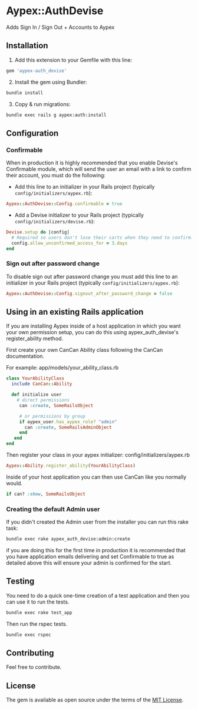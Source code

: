 # Aypex::AuthDevise
Adds Sign In / Sign Out + Accounts to Aypex

## Installation

1. Add this extension to your Gemfile with this line:

```ruby
gem 'aypex-auth_devise'
```

2. Install the gem using Bundler:
```bash
bundle install
```

3. Copy & run migrations:
```bash
bundle exec rails g aypex:auth:install
```

## Configuration

### Confirmable

When in production it is highly recommended that you enable Devise's Confirmable module, which will send the user an email with a link to confirm their account, you must do the following:

* Add this line to an initializer in your Rails project (typically `config/initializers/aypex.rb`):
```ruby
Aypex::AuthDevise::Config.confirmable = true
```

* Add a Devise initializer to your Rails project (typically `config/initializers/devise.rb`):
```ruby
Devise.setup do |config|
  # Required so users don't lose their carts when they need to confirm.
  config.allow_unconfirmed_access_for = 3.days
end
```

### Sign out after password change

To disable sign out after password change you must add this line to an initializer in your Rails project (typically `config/initializers/aypex.rb`):

```ruby
Aypex::AuthDevise::Config.signout_after_password_change = false
```

## Using in an existing Rails application

If you are installing Aypex inside of a host application in which you want your own permission setup, you can do this using aypex_auth_devise's register_ability method.

First create your own CanCan Ability class following the CanCan documentation.

For example: app/models/your_ability_class.rb

```ruby
class YourAbilityClass
  include CanCan::Ability

  def initialize user
    # direct permissions
     can :create, SomeRailsObject

     # or permissions by group
     if aypex_user.has_aypex_role? "admin"
       can :create, SomeRailsAdminObject
     end
   end
end
```

Then register your class in your aypex initializer: config/initializers/aypex.rb
```ruby
Aypex::Ability.register_ability(YourAbilityClass)
```

Inside of your host application you can then use CanCan like you normally would.
```ruby
if can? :show, SomeRailsObject
```

### Creating the default Admin user

If you didn't created the Admin user from the installer you can run this rake task:

```bash
bundle exec rake aypex_auth_devise:admin:create
```
if you are doing this for the first time in production it is recommended that you have application emails delivering and set Confirmable to true as detailed above
this will ensure your admin is confirmed for the start.


## Testing

You need to do a quick one-time creation of a test application and then you can use it to run the tests.
```bash
bundle exec rake test_app
```

Then run the rspec tests.
```bash
bundle exec rspec
```

## Contributing
Feel free to contribute.

## License
The gem is available as open source under the terms of the [MIT License](https://opensource.org/licenses/MIT).
